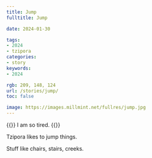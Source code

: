 ```yaml
---
title: Jump
fulltitle: Jump

date: 2024-01-30

tags:
- 2024
- tzipora
categories:
- story
keywords:
- 2024

rgb: 209, 148, 124
url: /stories/jump/
toc: false

image: https://images.millmint.net/fullres/jump.jpg
---
```

{{<note caption>}}
I am so tired.
{{</note>}}

Tzipora likes to jump things.

Stuff like chairs, stairs, creeks.